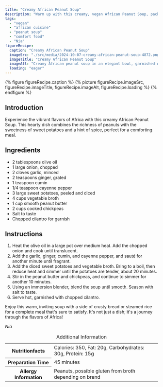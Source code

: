 ```yaml
---
title: "Creamy African Peanut Soup"
description: "Warm up with this creamy, vegan African Peanut Soup, packed with sweet potatoes and spices, perfect for a comforting meal."
tags:
  - "vegan"
  - "african cuisine"
  - "peanut soup"
  - "comfort food"
  - "Nia"
figureRecipe: 
  caption: "Creamy African Peanut Soup"
  imageSrc: "./src/media/2024-10-07-creamy-african-peanut-soup-4872.png"
  imageTitle: "Creamy African Peanut Soup"
  imageAlt: "Creamy African peanut soup in an elegant bowl, garnished with cilantro, served with crusty bread on a clean, minimalistic table under warm lighting."
  loading: "eager"
---
```


{% figure figureRecipe.caption %}
{% picture figureRecipe.imageSrc, figureRecipe.imageTitle, figureRecipe.imageAlt, figureRecipe.loading %}
{% endfigure %}

## Introduction

Experience the vibrant flavors of Africa with this creamy African Peanut Soup. This hearty dish combines the richness of peanuts with the sweetness of sweet potatoes and a hint of spice, perfect for a comforting meal.

## Ingredients

- 2 tablespoons olive oil
- 1 large onion, chopped
- 2 cloves garlic, minced
- 2 teaspoons ginger, grated
- 1 teaspoon cumin
- 1/4 teaspoon cayenne pepper
- 3 large sweet potatoes, peeled and diced
- 4 cups vegetable broth
- 1 cup smooth peanut butter
- 2 cups cooked chickpeas
- Salt to taste
- Chopped cilantro for garnish

## Instructions

1. Heat the olive oil in a large pot over medium heat. Add the chopped onion and cook until translucent.
2. Add the garlic, ginger, cumin, and cayenne pepper, and sauté for another minute until fragrant.
3. Add the diced sweet potatoes and vegetable broth. Bring to a boil, then reduce heat and simmer until the potatoes are tender, about 20 minutes.
4. Stir in the peanut butter and chickpeas, and continue to simmer for another 10 minutes.
5. Using an immersion blender, blend the soup until smooth. Season with salt to taste.
6. Serve hot, garnished with chopped cilantro.

Enjoy this warm, inviting soup with a side of crusty bread or steamed rice for a complete meal that's sure to satisfy. It's not just a dish; it's a journey through the flavors of Africa!

*Nia*

<table><caption class='sr-only'>Additional Information</caption><tr><th>Nutritionfacts</th><td>Calories: 350, Fat: 20g, Carbohydrates: 30g, Protein: 15g&nbsp;</td></tr><tr><th>Preparation Time</th><td>45 minutes&nbsp;</td></tr><tr><th>Allergy Information</th><td>Peanuts, possible gluten from broth depending on brand&nbsp;</td></tr></table>

